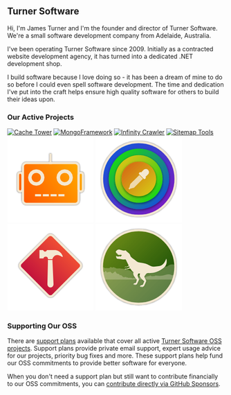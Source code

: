 ## Turner Software

Hi, I'm James Turner and I'm the founder and director of Turner Software. We're a small software development company from Adelaide, Australia.

I've been operating Turner Software since 2009. Initially as a contracted website development agency, it has turned into a dedicated .NET development shop.

I build software because I love doing so - it has been a dream of mine to do so before I could even spell software development. The time and dedication I've put into the craft helps ensure high quality software for others to build their ideas upon. 

### Our Active Projects

[![Cache Tower](https://raw.githubusercontent.com/TurnerSoftware/CacheTower/main/images/icon.png)](https://github.com/TurnerSoftware/CacheTower)
[![MongoFramework](https://raw.githubusercontent.com/TurnerSoftware/MongoFramework/main/images/icon.png)](https://github.com/TurnerSoftware/MongoFramework)
[![Infinity Crawler](https://raw.githubusercontent.com/TurnerSoftware/InfinityCrawler/main/images/icon.png)](https://github.com/TurnerSoftware/InfinityCrawler)
[![Sitemap Tools](https://raw.githubusercontent.com/TurnerSoftware/SitemapTools/main/images/icon.png)](https://github.com/TurnerSoftware/SitemapTools)
[![Robots Exclusion Tools](https://raw.githubusercontent.com/TurnerSoftware/RobotsExclusionTools/main/images/icon.png)](https://github.com/TurnerSoftware/RobotsExclusionTools)
[![Vibrancy](https://raw.githubusercontent.com/TurnerSoftware/Vibrancy/main/images/icon.png)](https://github.com/TurnerSoftware/Vibrancy)
[![Build Versioning](https://raw.githubusercontent.com/TurnerSoftware/BuildVersioning/main/images/icon.png)](https://github.com/TurnerSoftware/BuildVersioning)
[![Dino DNS](https://raw.githubusercontent.com/TurnerSoftware/DinoDNS/main/images/icon.png)](https://github.com/TurnerSoftware/DinoDNS)

### Supporting Our OSS

There are [support plans](https://turnersoftware.com.au/support-plans) available that cover all active [Turner Software OSS projects](https://github.com/TurnerSoftware).
Support plans provide private email support, expert usage advice for our projects, priority bug fixes and more.
These support plans help fund our OSS commitments to provide better software for everyone.

When you don't need a support plan but still want to contribute financially to our OSS commitments, you can [contribute directly via GitHub Sponsors](https://github.com/sponsors/Turnerj).
